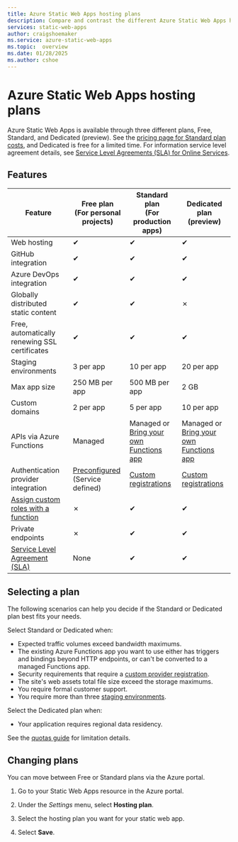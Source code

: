 ```yaml
---
title: Azure Static Web Apps hosting plans
description: Compare and contrast the different Azure Static Web Apps hosting plans.
services: static-web-apps
author: craigshoemaker
ms.service: azure-static-web-apps
ms.topic:  overview
ms.date: 01/28/2025
ms.author: cshoe
---
```


# Azure Static Web Apps hosting plans

Azure Static Web Apps is available through three different plans, Free, Standard, and Dedicated (preview). See the [pricing page for Standard plan costs](https://azure.microsoft.com/pricing/details/app-service/static/), and Dedicated is free for a limited time. For information service level agreement details, see [Service Level Agreements (SLA) for Online Services](https://www.microsoft.com/licensing/docs/view/Service-Level-Agreements-SLA-for-Online-Services).

## Features

| Feature | Free plan <br> (For personal projects) | Standard plan <br> (For production apps) | Dedicated plan (preview) |
| --- | --- | --- |---|
| Web hosting | ✔ | ✔ | ✔ |
| GitHub integration | ✔ | ✔ | ✔ |
| Azure DevOps integration | ✔ | ✔ | ✔ |
| Globally distributed static content | ✔ | ✔ | ✗ |
| Free, automatically renewing SSL certificates | ✔ | ✔ | ✔ |
| Staging environments | 3 per app | 10 per app | 20 per app |
| Max app size | 250 MB per app | 500 MB per app | 2 GB |
| Custom domains | 2 per app | 5 per app | 10 per app |
| APIs via Azure Functions | Managed | Managed or<br>[Bring your own Functions app](functions-bring-your-own.md) | Managed or<br>[Bring your own Functions app](functions-bring-your-own.md) |
| Authentication provider integration | [Preconfigured](authentication-authorization.yml)<br>(Service defined) | [Custom registrations](authentication-custom.md) | [Custom registrations](authentication-custom.md) |
| [Assign custom roles with a function](authentication-custom.md#manage-roles) | ✗ | ✔ | ✔ |
| Private endpoints | ✗ | ✔ | ✔ |
| [Service Level Agreement (SLA)](https://azure.microsoft.com/support/legal/sla/app-service-static/v1_0/) | None  | ✔ | ✔ |

## Selecting a plan

The following scenarios can help you decide if the Standard or Dedicated plan best fits your needs.

Select Standard or Dedicated when:

- Expected traffic volumes exceed bandwidth maximums.
- The existing Azure Functions app you want to use either has triggers and bindings beyond HTTP endpoints, or can't be converted to a managed Functions app.
- Security requirements that require a [custom provider registration](authentication-custom.md).
- The site's web assets total file size exceed the storage maximums.
- You require formal customer support.
- You require more than three [staging environments](review-publish-pull-requests.md).

Select the Dedicated plan when:

- Your application requires regional data residency.

See the [quotas guide](quotas.md) for limitation details.

## Changing plans

You can move between Free or Standard plans via the Azure portal.

1. Go to your Static Web Apps resource in the Azure portal.

1. Under the _Settings_ menu, select **Hosting plan**.

1. Select the hosting plan you want for your static web app.

1. Select **Save**.
